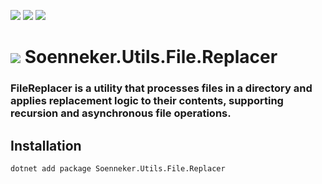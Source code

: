 ﻿[![](https://img.shields.io/nuget/v/soenneker.utils.file.replacer.svg?style=for-the-badge)](https://www.nuget.org/packages/soenneker.utils.file.replacer/)
[![](https://img.shields.io/github/actions/workflow/status/soenneker/soenneker.utils.file.replacer/publish-package.yml?style=for-the-badge)](https://github.com/soenneker/soenneker.utils.file.replacer/actions/workflows/publish-package.yml)
[![](https://img.shields.io/nuget/dt/soenneker.utils.file.replacer.svg?style=for-the-badge)](https://www.nuget.org/packages/soenneker.utils.file.replacer/)

# ![](https://user-images.githubusercontent.com/4441470/224455560-91ed3ee7-f510-4041-a8d2-3fc093025112.png) Soenneker.Utils.File.Replacer
### FileReplacer is a utility that processes files in a directory and applies replacement logic to their contents, supporting recursion and asynchronous file operations.

## Installation

```
dotnet add package Soenneker.Utils.File.Replacer
```
